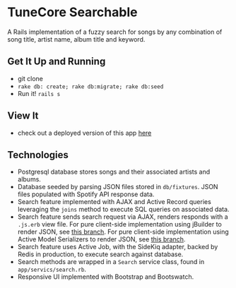# TuneCore Searchable

A Rails implementation of a fuzzy search for songs by any combination of song title, artist name, album title and keyword. 

## Get It Up and Running

* git clone
* `rake db: create; rake db:migrate; rake db:seed`
* Run it! `rails s`

## View It

* check out a deployed version of this app [here](https://tunecore-challenge.herokuapp.com/)

## Technologies

* Postgresql database stores songs and their associated artists and albums.
* Database seeded by parsing JSON files stored in `db/fixtures`. JSON files populated with Spotify API response data.
* Search feature implemented with AJAX and Active Record queries leveraging the `joins` method to execute SQL queries on associated data.
* Search feature sends search request via AJAX, renders responds with a `.js.erb` view file. For pure client-side implementation using jBuilder to render JSON, see [this branch](https://github.com/SophieDeBenedetto/tunecore-searchable/tree/results-with-ajax-success-function). For pure client-side implementation using Active Model Serializers to render JSON, see [this branch](https://github.com/SophieDeBenedetto/tunecore-searchable/tree/results-with-ajax-success-function-active-model-serializer).
* Search feature uses Active Job, with the SideKiq adapter, backed by Redis in production, to execute search against database. 
* Search methods are wrapped in a `Search` service class, found in `app/servics/search.rb`.
* Responsive UI implemented with Bootstrap and Bootswatch.